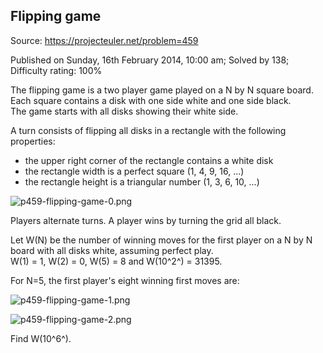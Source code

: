 Flipping game
-------------

Source: https://projecteuler.net/problem=459

Published on Sunday, 16th February 2014, 10:00 am; Solved by 138;
Difficulty rating: 100%

The flipping game is a two player game played on a N by N square board.\
 Each square contains a disk with one side white and one side black.\
 The game starts with all disks showing their white side.

A turn consists of flipping all disks in a rectangle with the following
properties:

-   the upper right corner of the rectangle contains a white disk
-   the rectangle width is a perfect square (1, 4, 9, 16, ...)
-   the rectangle height is a triangular number (1, 3, 6, 10, ...)

![p459-flipping-game-0.png](project/images/p459-flipping-game-0.png)

Players alternate turns. A player wins by turning the grid all black.

Let W(N) be the number of winning moves for the first player on a N by N
board with all disks white, assuming perfect play.\
 W(1) = 1, W(2) = 0, W(5) = 8 and W(10^2^) = 31395.

For N=5, the first player's eight winning first moves are:

![p459-flipping-game-1.png](project/images/p459-flipping-game-1.png)

![p459-flipping-game-2.png](project/images/p459-flipping-game-2.png)

Find W(10^6^).
